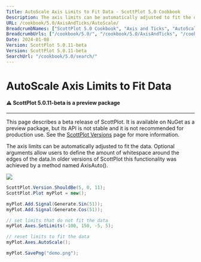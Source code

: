 ```yaml
---
Title: AutoScale Axis Limits to Fit Data - ScottPlot 5.0 Cookbook
Description: The axis limits can be automatically adjusted to fit the data. Optional arguments allow users to define the amount of whitespace around the edges of the data.In older versions of ScottPlot this functionality was achieved by a method named AxisAuto().
URL: /cookbook/5.0/AxisAndTicks/AutoScale/
BreadcrumbNames: ["ScottPlot 5.0 Cookbook", "Axis and Ticks", "AutoScale Axis Limits to Fit Data"]
BreadcrumbUrls: ["/cookbook/5.0/", "/cookbook/5.0/AxisAndTicks", "/cookbook/5.0/AxisAndTicks/AutoScale"]
Date: 2024-01-08
Version: ScottPlot 5.0.11-beta
Version: ScottPlot 5.0.11-beta
SearchUrl: "/cookbook/5.0/search/"
---
```


# AutoScale Axis Limits to Fit Data



<div class='alert alert-warning' role='alert'><h4 class='alert-heading py-0 my-0'>⚠️ ScottPlot 5.0.11-beta is a preview package</h4><hr /><p class='mb-0'><span class='fw-semibold'>This page describes a beta release of ScottPlot.</span> It is available on NuGet as a preview package, but its API is not stable and it is not recommended for production use. See the <a href='https://scottplot.net/versions/'>ScottPlot Versions</a> page for more information. </p></div>



The axis limits can be automatically adjusted to fit the data. Optional arguments allow users to define the amount of whitespace around the edges of the data.In older versions of ScottPlot this functionality was achieved by a method named AxisAuto().

[![](/cookbook/5.0/images/AutoScale.png)](/cookbook/5.0/images/AutoScale.png)

```cs
ScottPlot.Version.ShouldBe(5, 0, 11);
ScottPlot.Plot myPlot = new();

myPlot.Add.Signal(Generate.Sin(51));
myPlot.Add.Signal(Generate.Cos(51));

// set limits that do not fit the data
myPlot.Axes.SetLimits(-100, 150, -5, 5);

// reset limits to fit the data
myPlot.Axes.AutoScale();

myPlot.SavePng("demo.png");

```

